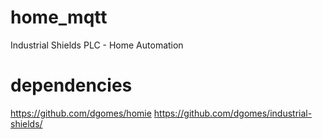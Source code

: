 # home_mqtt
Industrial Shields PLC - Home Automation

# dependencies
https://github.com/dgomes/homie
https://github.com/dgomes/industrial-shields/

